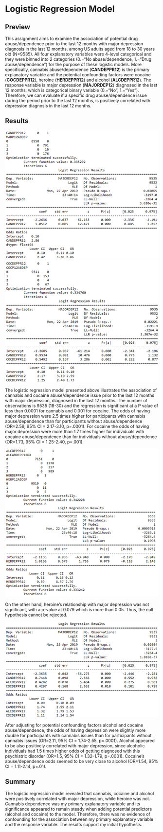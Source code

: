 # Logistic Regression  Model

## Preview

This assignment aims to examine the association of potential drug abuse/dependence prior to the last 12 months with major depression diagnosis in the last 12 months. among US adults aged from 18 to 30 years old (N=9535). All four explanatory variables were 4-level categorical and they were binned into 2 categories (0.=“No abuse/dependence, 1.=“Drug abuse/dependence”) for the purpose of these logistic models. More specifically, cannabis abuse/dependence (**CANDEPPR12**) is the primary explanatory variable and the potential confounding factors were cocaine (**COCDEPPR12**), heroine (**HERDEPPR12**) and alcohol (**ALCDEPPR12**). The response variable is major depression (**MAJORDEP12**) diagnosed in the last 12 months, which is categorical binary variable (0.=“No”, 1.=“Yes”). Therefore, we can evaluate if a specific drug abuse/dependence issue during the period prior to the last 12 months, is positively correlated with depression diagnosis in the last 12 months. 

## Results

![out1](https://github.com/Gkontopodis/Regression-Modelling-in-Practice/blob/master/Assignment%20Week%204/Results/out1.png)
![out2](https://github.com/Gkontopodis/Regression-Modelling-in-Practice/blob/master/Assignment%20Week%204/Results/out2.png)

The logistic regression model presented above illustrates the association of cannabis and cocaine abuse/dependence issue prior to the last 12 months with major depression, diagnosed in the last 12 months. The number of observations is 9535 (18-30) and the regression is significant at a P value of less than 0.0001 for cannabis and 0.001 for cocaine. The odds of having major depression were 2.5 times higher for participants with cannabis abuse/dependence than for participants without abuse/dependence (OR=2.59, 95% CI = 2.17-3.10, p=.0001). For cocaine the odds of having major depression were more than 1.7 times higher for individuals with cocaine abuse/dependence than for individuals without   abuse/dependence (OR=1.73, 95% CI = 1.25-2.40, p=.001).

![out3](https://github.com/Gkontopodis/Regression-Modelling-in-Practice/blob/master/Assignment%20Week%204/Results/out3.png)

On the other hand, heroine’s relationship with major depression was not significant, with a p-value at 0.079 which is more than 0.05. Thus, the null hypothesis cannot be rejected.

![out3](https://github.com/Gkontopodis/Regression-Modelling-in-Practice/blob/master/Assignment%20Week%204/Results/out4.png)

After adjusting for potential confounding factors alcohol and cocaine abuse/dependence, the odds of having depression were slightly more double for participants with cannabis issues than for participants without cannabis issues (OR=2.11, 95% CI = 1.74-2.55, p=.0001). Alcohol appeared to be also positively correlated with major depression, since alcoholic individuals had 1.5 times higher odds of getting diagnosed with this psychiatric disorder (OR=1.5, 95% CI = 1.32-1.79, p=.0001). Cocaine’s abuse/dependence odds seemed to be very close to alcohol  (OR=1.54, 95% CI = 1.11-2.14, p=.01). 

## Summary

The logistic regression model revealed that cannabis, cocaine and alcohol were positively correlated with major depression, while heroine was not. Cannabis dependence was my primary explanatory variable and its significance appeared to remain steady when adding potential predictors (alcohol and cocaine) to the model. Therefore, there was no evidence of confounding for the association between my primary explanatory variable and the response variable. The results support my initial hypothesis.
